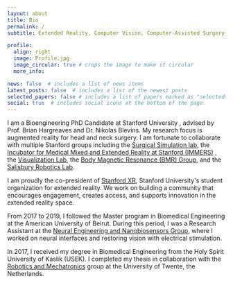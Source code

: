 ```yaml
---
layout: about
title: Bio
permalink: /
subtitle: Extended Reality, Computer Vision, Computer-Assisted Surgery, and Neural Engineering.

profile:
  align: right
  image: Profile.jpg
  image_circular: true # crops the image to make it circular
  more_info: 

news: false  # includes a list of news items
latest_posts: false  # includes a list of the newest posts
selected_papers: false # includes a list of papers marked as "selected={true}"
social: true  # includes social icons at the bottom of the page
---
```


 I am a Bioengineering PhD Candidate at Stanford University , advised by Prof. Brian Hargreaves and Dr. Nikolas Blevins. My research focus is augmented reality for head and neck surgery. I am fortunate to collaborate with multiple Stanford groups including the [Surgical Simulation lab](https://med.stanford.edu/cardinalsim.html), the [Incubator for Medical Mixed and Extended Reality at Stanford (IMMERS)](https://med.stanford.edu/immers.html) , the [Visualization Lab](https://neuroscience.stanford.edu/shared-resources/visualization-lab), the [Body Magnetic Resonance (BMR) Group](https://med.stanford.edu/bmrgroup.html), and the [Salisbury Robotics Lab](https://sr.stanford.edu/?page_id=1217).

I am proudly the co-president of [Stanford XR](https://www.stanfordxr.org/), Stanford University's student organization for extended reality. We work on building a community that encourages engagement, creates access, and supports innovation in the extended reality space.

From 2017 to 2019, I followed the Master program in Biomedical Engineering at the American University of Beirut. During this period, I was a Research Assistant at the [Neural Engineering and Nanobiosensors Group](https://sites.aub.edu.lb/samneuro/), where I worked on neural interfaces and restoring vision with electrical stimulation.

In 2017, I received my degree in Biomedical Engineering from the Holy Spirit University of Kaslik (USEK). I completed my thesis in collaboration with the [Robotics and Mechatronics](https://www.ram.eemcs.utwente.nl/) group at the University of Twente, the Netherlands.

<!-- Write your biography here. Tell the world about yourself. Link to your favorite [subreddit](http://reddit.com). You can put a picture in, too. The code is already in, just name your picture `prof_pic.jpg` and put it in the `img/` folder.

Put your address / P.O. box / other info right below your picture. You can also disable any of these elements by editing `profile` property of the YAML header of your `_pages/about.md`. Edit `_bibliography/papers.bib` and Jekyll will render your [publications page](/al-folio/publications/) automatically.

Link to your social media connections, too. This theme is set up to use [Font Awesome icons](https://fontawesome.com/) and [Academicons](https://jpswalsh.github.io/academicons/), like the ones below. Add your Facebook, Twitter, LinkedIn, Google Scholar, or just disable all of them. -->